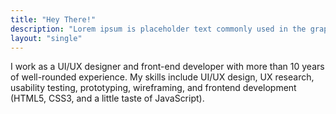 ```yaml
---
title: "Hey There!"
description: "Lorem ipsum is placeholder text commonly used in the graphic, print, and publishing industries for previewing layouts and visual mockups."
layout: "single"
---
```


I work as a UI/UX designer and front-end developer with more than 10 years of well-rounded experience. My skills include UI/UX design, UX research, usability testing, prototyping, wireframing, and frontend development (HTML5, CSS3, and a little taste of JavaScript).


